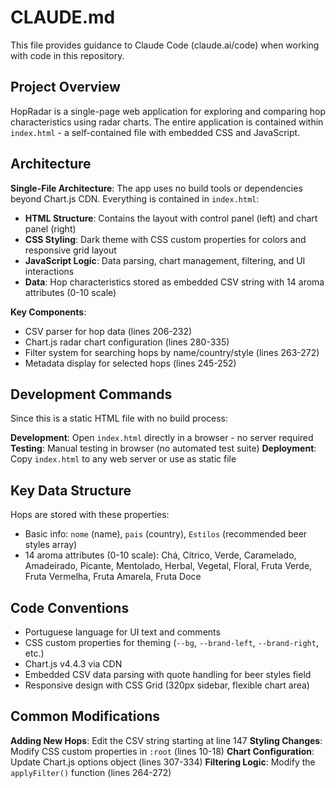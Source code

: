 # CLAUDE.md

This file provides guidance to Claude Code (claude.ai/code) when working with code in this repository.

## Project Overview

HopRadar is a single-page web application for exploring and comparing hop characteristics using radar charts. The entire application is contained within `index.html` - a self-contained file with embedded CSS and JavaScript.

## Architecture

**Single-File Architecture**: The app uses no build tools or dependencies beyond Chart.js CDN. Everything is contained in `index.html`:

- **HTML Structure**: Contains the layout with control panel (left) and chart panel (right)
- **CSS Styling**: Dark theme with CSS custom properties for colors and responsive grid layout
- **JavaScript Logic**: Data parsing, chart management, filtering, and UI interactions
- **Data**: Hop characteristics stored as embedded CSV string with 14 aroma attributes (0-10 scale)

**Key Components**:
- CSV parser for hop data (lines 206-232)
- Chart.js radar chart configuration (lines 280-335) 
- Filter system for searching hops by name/country/style (lines 263-272)
- Metadata display for selected hops (lines 245-252)

## Development Commands

Since this is a static HTML file with no build process:

**Development**: Open `index.html` directly in a browser - no server required
**Testing**: Manual testing in browser (no automated test suite)
**Deployment**: Copy `index.html` to any web server or use as static file

## Key Data Structure

Hops are stored with these properties:
- Basic info: `nome` (name), `pais` (country), `Estilos` (recommended beer styles array)
- 14 aroma attributes (0-10 scale): Chá, Cítrico, Verde, Caramelado, Amadeirado, Picante, Mentolado, Herbal, Vegetal, Floral, Fruta Verde, Fruta Vermelha, Fruta Amarela, Fruta Doce

## Code Conventions

- Portuguese language for UI text and comments
- CSS custom properties for theming (`--bg`, `--brand-left`, `--brand-right`, etc.)
- Chart.js v4.4.3 via CDN
- Embedded CSV data parsing with quote handling for beer styles field
- Responsive design with CSS Grid (320px sidebar, flexible chart area)

## Common Modifications

**Adding New Hops**: Edit the CSV string starting at line 147
**Styling Changes**: Modify CSS custom properties in `:root` (lines 10-18) 
**Chart Configuration**: Update Chart.js options object (lines 307-334)
**Filtering Logic**: Modify the `applyFilter()` function (lines 264-272)